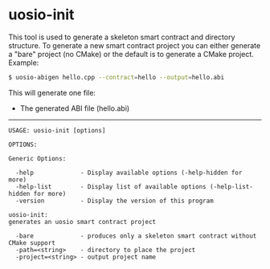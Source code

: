# uosio-init

This tool is used to generate a skeleton smart contract and directory structure.
To generate a new smart contract project you can either generate a "bare" project (no CMake) or the default is to generate a CMake project.
Example:
```bash
$ uosio-abigen hello.cpp --contract=hello --output=hello.abi
```

This will generate one file:
* The generated ABI file (hello.abi)
---
```
USAGE: uosio-init [options]

OPTIONS:

Generic Options:

  -help             - Display available options (-help-hidden for more)
  -help-list        - Display list of available options (-help-list-hidden for more)
  -version          - Display the version of this program

uosio-init:
generates an uosio smart contract project

  -bare             - produces only a skeleton smart contract without CMake support
  -path=<string>    - directory to place the project
  -project=<string> - output project name
```
